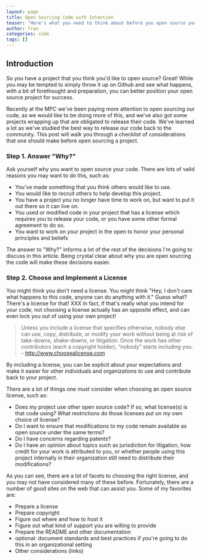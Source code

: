 ```yaml
---
layout: page
title: Open Sourcing Code with Intention
teaser: "Here's what you need to think about before you open source your code."
author: fran
categories: code
tags: []
---
```


## Introduction

So you have a project that you think you'd like to open source? Great! While you
may be tempted to simply throw it up on Github and see what happens, with a bit
of forethought and preparation, you can better position your open source project
for success.

Recently at the MPC we've been paying more attention to open sourcing our code, as we would like to be doing more of this, and we've also got some projects wrapping up that are obligated to release their code. We've learned a lot as we've studied the best way to release our code back to the community. This post will walk you through a checklist of considerations that
one should make before open sourcing a project.

### Step 1. Answer "Why?"

Ask yourself why you want to open source your code. There are lots of valid reasons you may want to do this, such as:

* You've made something that you think others would like to use.
* You would like to recruit others to help develop this project.
* You have a project you no longer have time to work on, but want to put it out there so it can live on.
* You used or modified code in your project that has a license which requires you to release your code, or you have some other formal agreement to do so.
* You want to work on your project in the open to honor your personal principles and beliefs

The answer to "Why?" informs a lot of the rest of the decisions I'm going to discuss in this article. Being crystal clear about why you are open sourcing the code will make these decisions easier.

### Step 2. Choose and Implement a License

You might think you don't need a license. You might think "Hey, I don't care what happens to this code, anyone can do anything with it."  Guess what? There's a license for that! XXX In fact, if that's really what you intend for your code, not choosing a license actually has an opposite effect, and can even lock you out of using your own project!

> Unless you include a license that specifies otherwise, nobody else can use, copy, distribute, or modify your work without being at risk of take-downs, shake-downs, or litigation. Once the work has other contributors (each a copyright holder), “nobody” starts including you. - http://www.choosealicense.com

By including a license, you can be explicit about your expectations and make it easier for other individuals and organizations to use and contribute back to your project.

There are a lot of things one must consider when choosing an open source license, such as:
- Does my project use other open source code? If so, what license(s) is that code using? What restrictions do those licenses put on my own choice of license?
- Do I want to ensure that modifications to my code remain available as open source under the same terms?
- Do I have concerns regarding patents?
- Do I have an opinion about topics such as jurisdiction for litigation, how credit for your work is attributed to you, or whether people using this project internally in their organization still need to distribute their modifications?

As you can see, there are a lot of facets to choosing the right license, and you may not have considered many of these before. Fortunately, there are a number of good sites on the web that can assist you. Some of my favorites are:



- Prepare a license
- Prepare copyright
- Figure out where and how to host it
- Figure out what kind of support you are willing to provide
- Prepare the README and other documentation
- optional: document standards and best practices if you're going to do this in an organizational setting
- Other considerations (links)

